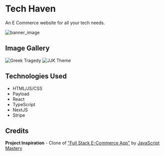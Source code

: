 # Tech Haven
An E Commerce website for all your tech needs.

![banner_image](https://i.imgur.com/S8I1QNd.png)

## Image Gallery
![Greek Tragedy](https://i.imgur.com/Sp3PZLF.png)
![JJK Theme](https://i.imgur.com/mjyX2hq.png)

## Technologies Used
* HTML/JS/CSS
* Payload
* React
* TypeScript
* NextJS
* Stripe

## Credits

**Project Inspiration** - Clone of ["Full Stack E-Commerce App"](https://www.youtube.com/watch?v=3JUsg-WsU9o&t=7562s) by [JavaScript Mastery](https://www.youtube.com/@javascriptmastery)